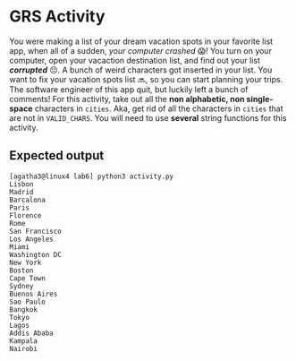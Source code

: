
# GRS Activity

You were making a list of your dream vacation spots in your favorite list app, when all of a sudden, _your computer crashed_ :scream:! You turn on your computer, open your vacaction destination list, and find out your list **_corrupted_** :pensive:. A bunch of weird characters got inserted in your list. You want to fix your vacation spots list :soon:, so you can start planning your trips. The software engineer of this app quit, but luckily left a bunch of comments! For this activity, take out all the **non alphabetic, non single-space** characters in `cities`. Aka, get rid of all the characters in `cities` that are not in `VALID_CHARS`. You will need to use **several** string functions for this activity.

## Expected output
```
[agatha3@linux4 lab6] python3 activity.py
Lisbon
Madrid
Barcalona
Paris
Florence
Rome
San Francisco
Los Angeles
Miami
Washington DC
New York
Boston
Cape Town
Sydney
Buenos Aires
Sao Paulo
Bangkok
Tokyo
Lagos
Addis Ababa
Kampala
Nairobi
```
